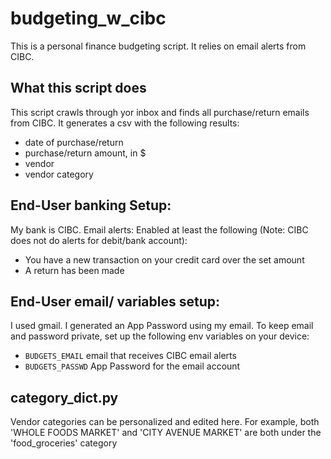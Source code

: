# budgeting_w_cibc
This is a personal finance budgeting script. It relies on email alerts from CIBC. 

## What this script does
This script crawls through yor inbox and finds all purchase/return emails from CIBC. It generates a csv with the following results:
- date of purchase/return
- purchase/return amount, in $
- vendor 
- vendor category

## End-User banking Setup: 
My bank is CIBC. Email alerts: Enabled at least the following (Note: CIBC does not do alerts for debit/bank account):
- You have a new transaction on your credit card over the set amount
- A return has been made 

## End-User email/ variables setup:
I used gmail. I generated an App Password using my email. 
To keep email and password private, set up the following env variables on your device: 
- `BUDGETS_EMAIL` email that receives CIBC email alerts
- `BUDGETS_PASSWD` App Password for the email account

## category_dict.py  
Vendor categories can be personalized and edited here. For example, both 'WHOLE FOODS MARKET' and 'CITY AVENUE MARKET' are both under the 'food_groceries' category
